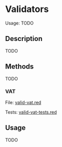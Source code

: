 # Validators

Usage: TODO

## Description

TODO

## Methods

TODO

### VAT

File: [valid-vat.red](../src/valid-vat.red)

Tests: [valid-vat-tests.red](../tests/valid-vat-tests.red)

## Usage

TODO